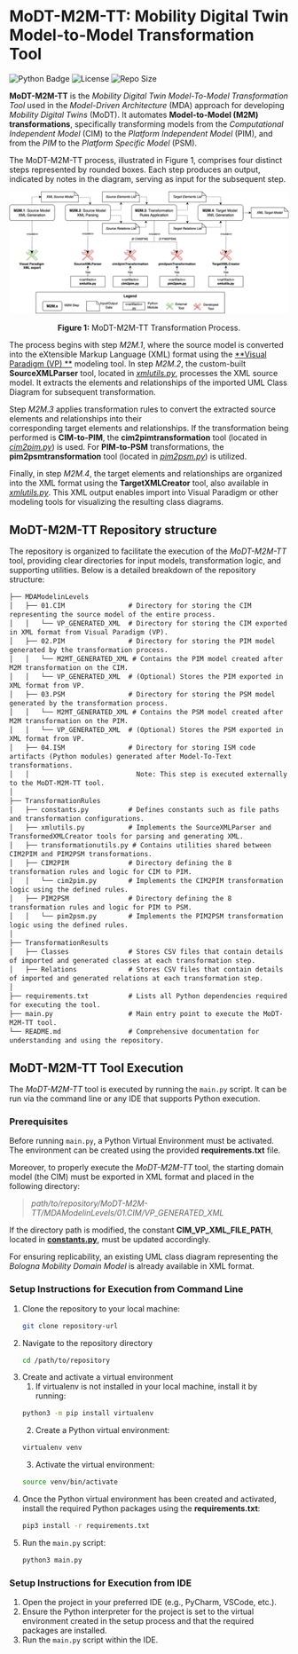 # MoDT-M2M-TT:  Mobility Digital Twin Model-to-Model Transformation Tool
![Python Badge](https://img.shields.io/badge/dynamic/json?url=https://raw.githubusercontent.com/alessandrasomma28/MoDT-M2M-TT/refs/heads/main/Images/Badges/pythonb.json&label=Python&query=$.python.version&color=blue&cacheSeconds=60)
![License](https://img.shields.io/badge/dynamic/json?url=https://raw.githubusercontent.com/alessandrasomma28/MoDT-M2M-TT/refs/heads/main/Images/Badges/licenseb.json&label=License&query=$.license.version&color=orange&cacheSeconds=60&logo=GNU)
![Repo Size](https://img.shields.io/github/repo-size/alessandrasomma28/MoDT-M2M-TT?logo=github)

**MoDT-M2M-TT** is the *Mobility Digital Twin Model-To-Model Transformation Tool* used in the *Model-Driven 
Architecture* (MDA) approach for developing *Mobility Digital Twins* (MoDT). It automates **Model-to-Model (M2M) 
transformations**, specifically transforming models from the *Computational Independent Model* (CIM) to the 
*Platform Independent Model* (PIM), and from the *PIM* to the *Platform Specific Model* (PSM).

The MoDT-M2M-TT process, illustrated in Figure 1, comprises four distinct steps represented by rounded boxes. Each 
step produces an output, indicated by notes in the diagram, serving as input for the subsequent step.

<div align="center">
  <img src="Images/m2mprocess.png" alt="M2M Tool Image" width="700"/>
  <p><b>Figure 1:</b> MoDT-M2M-TT Transformation Process. </p>
</div>

The process begins with step *M2M.1*, where the source model is converted into the eXtensible Markup Language (XML) format 
using the [**Visual Paradigm (VP) **](https://www.visual-paradigm.com/) modeling tool. 
In step *M2M.2*, the custom-built **SourceXMLParser** tool, located in [*xmlutils.py*](https://raw.githubusercontent.com/alessandrasomma28/MoDT-M2M-TT/refs/heads/main/TransformationRules/xmlutils.py), 
processes the XML source model. It extracts the elements and relationships of the imported UML Class Diagram for 
subsequent transformation.

Step *M2M.3* applies transformation rules to convert the extracted source elements and relationships into their  
corresponding target elements and relationships. If the transformation being performed is **CIM-to-PIM**, 
the **cim2pimtransformation** tool (located in [*cim2pim.py*](https://raw.githubusercontent.com/alessandrasomma28/MoDT-M2M-TT/refs/heads/main/TransformationRules/CIM2PIM/cim2pim.py)) is used. 
For **PIM-to-PSM** transformations, the **pim2psmtransformation** tool (located in [*pim2psm.py*](https://raw.githubusercontent.com/alessandrasomma28/MoDT-M2M-TT/refs/heads/main/TransformationRules/PIM2PSM/pim2psm.py)) is utilized.

Finally, in step *M2M.4*, the target elements and relationships are organized into the XML format 
using the **TargetXMLCreator** tool, also available in [*xmlutils.py*](https://raw.githubusercontent.com/alessandrasomma28/MoDT-M2M-TT/refs/heads/main/TransformationRules/xmlutils.py). 
This XML output enables import into Visual Paradigm or other modeling tools for visualizing the resulting class diagrams.


## MoDT-M2M-TT Repository structure
The repository is organized to facilitate the execution of the *MoDT-M2M-TT* tool, providing clear directories for input 
models, transformation logic, and supporting utilities. Below is a detailed breakdown of the repository structure:

```plaintext
├── MDAModelinLevels
│   ├── 01.CIM                # Directory for storing the CIM representing the source model of the entire process.
│   │   └── VP_GENERATED_XML  # Directory for storing the CIM exported in XML format from Visual Paradigm (VP).
│   ├── 02.PIM                # Directory for storing the PIM model generated by the transformation process.
│   │   └── M2MT_GENERATED_XML # Contains the PIM model created after M2M transformation on the CIM.
│   │   └── VP_GENERATED_XML  # (Optional) Stores the PIM exported in XML format from VP.
│   ├── 03.PSM                # Directory for storing the PSM model generated by the transformation process.
│   │   └── M2MT_GENERATED_XML # Contains the PSM model created after M2M transformation on the PIM.
│   │   └── VP_GENERATED_XML  # (Optional) Stores the PSM exported in XML format from VP.
│   ├── 04.ISM                # Directory for storing ISM code artifacts (Python modules) generated after Model-To-Text transformations.
│   │                           Note: This step is executed externally to the MoDT-M2M-TT tool.
│
├── TransformationRules
│   ├── constants.py          # Defines constants such as file paths and transformation configurations.
│   ├── xmlutils.py           # Implements the SourceXMLParser and TransformedXMLCreator tools for parsing and generating XML.
│   ├── transformationutils.py # Contains utilities shared between CIM2PIM and PIM2PSM transformations.
│   ├── CIM2PIM               # Directory defining the 8 transformation rules and logic for CIM to PIM.
│   │   └── cim2pim.py        # Implements the CIM2PIM transformation logic using the defined rules.
│   ├── PIM2PSM               # Directory defining the 8 transformation rules and logic for PIM to PSM.
│   │   └── pim2psm.py        # Implements the PIM2PSM transformation logic using the defined rules.
│
├── TransformationResults
│   ├── Classes               # Stores CSV files that contain details of imported and generated classes at each transformation step.
│   ├── Relations             # Stores CSV files that contain details of imported and generated relations at each transformation step.
│
├── requirements.txt          # Lists all Python dependencies required for executing the tool.
├── main.py                   # Main entry point to execute the MoDT-M2M-TT tool.
└── README.md                 # Comprehensive documentation for understanding and using the repository.
```

## MoDT-M2M-TT Tool Execution
The *MoDT-M2M-TT* tool is executed by running the `main.py` script. It can be run via the command line or any IDE 
that supports Python execution. 

### Prerequisites 
Before running `main.py`, a Python Virtual Environment must be activated. The environment can be created using the 
provided **requirements.txt** file. 

Moreover, to properly execute the *MoDT-M2M-TT* tool, the starting domain model (the CIM) must be exported in XML 
format and placed in the following directory:

> *path/to/repository/MoDT-M2M-TT/MDAModelinLevels/01.CIM/VP_GENERATED_XML*

If the directory path is modified, the constant **CIM_VP_XML_FILE_PATH**, located in [**constants.py**](https://raw.githubusercontent.com/alessandrasomma28/MoDT-M2M-TT/refs/heads/main/TransformationRules/constants.py), 
must be updated accordingly. 

For ensuring replicability, an existing UML class diagram representing the *Bologna Mobility Domain Model* is already 
available in XML format.

### Setup Instructions for Execution from Command Line
1. Clone the repository to your local machine:
     ```bash
   git clone repository-url
2. Navigate to the repository directory
    ```bash
   cd /path/to/repository
3. Create and activate a virtual environment
   1. If virtualenv is not installed in your local machine, install it by running:
   ```bash
   python3 -m pip install virtualenv
   ```
   2. Create a Python virtual environment:
   ```bash
   virtualenv venv
   ```
   3. Activate the virtual environment:
   ```bash
   source venv/bin/activate
   ```
4. Once the Python virtual environment has been created and activated, install the required Python packages using 
   the **requirements.txt**:
    ```bash
   pip3 install -r requirements.txt
   ```
5. Run the `main.py` script:
   ```bash
   python3 main.py
   ```

### Setup Instructions for Execution from IDE
1. Open the project in your preferred IDE (e.g., PyCharm, VSCode, etc.).
2. Ensure the Python interpreter for the project is set to the virtual environment created in the setup process 
   and that the required packages are installed.
3. Run the `main.py` script within the IDE.


